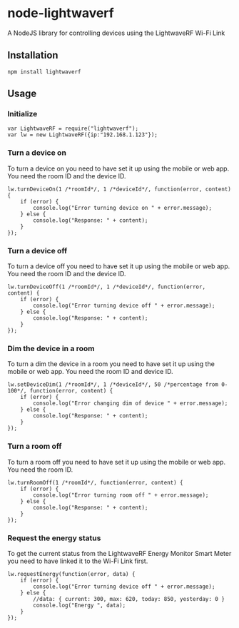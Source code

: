 node-lightwaverf
================

A NodeJS library for controlling devices using the LightwaveRF Wi-Fi Link

## Installation

    npm install lightwaverf

## Usage

### Initialize

    var LightwaveRF = require("lightwaverf");
    var lw = new LightwaveRF({ip:"192.168.1.123"});

### Turn a device on

To turn a device on you need to have set it up using the mobile or web app. You need the room ID and the device ID.

    lw.turnDeviceOn(1 /*roomId*/, 1 /*deviceId*/, function(error, content) {
        if (error) {
            console.log("Error turning device on " + error.message);
        } else {
            console.log("Response: " + content);
        }
    });

### Turn a device off

To turn a device off you need to have set it up using the mobile or web app. You need the room ID and the device ID.

    lw.turnDeviceOff(1 /*roomId*/, 1 /*deviceId*/, function(error, content) {
        if (error) {
            console.log("Error turning device off " + error.message);
        } else {
            console.log("Response: " + content);
        }
    });

### Dim the device in a room

To turn a dim the device in a room you need to have set it up using the mobile or web app. You need the room ID and device ID.

    lw.setDeviceDim(1 /*roomId*/, 1 /*deviceId*/, 50 /*percentage from 0-100*/, function(error, content) {
        if (error) {
            console.log("Error changing dim of device " + error.message);
        } else {
            console.log("Response: " + content);
        }
    });

### Turn a room off

To turn a room off you need to have set it up using the mobile or web app. You need the room ID.

    lw.turnRoomOff(1 /*roomId*/, function(error, content) {
        if (error) {
            console.log("Error turning room off " + error.message);
        } else {
            console.log("Response: " + content);
        }
    });

### Request the energy status

To get the current status from the LightwaveRF Energy Monitor Smart Meter you need to have linked it to the Wi-Fi Link first.

    lw.requestEnergy(function(error, data) {
        if (error) {
            console.log("Error turning device off " + error.message);
        } else {
            //data: { current: 300, max: 620, today: 850, yesterday: 0 }
            console.log("Energy ", data);
        }
    });



